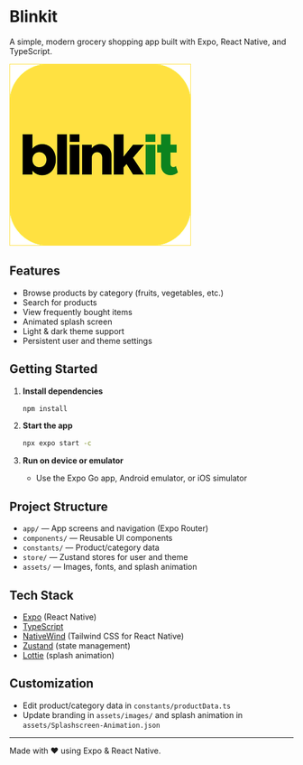 # Blinkit

A simple, modern grocery shopping app built with Expo, React Native, and TypeScript.

![Blinkit Logo](./assets/images/BlinkitLogo.png)

## Features

- Browse products by category (fruits, vegetables, etc.)
- Search for products
- View frequently bought items
- Animated splash screen
- Light & dark theme support
- Persistent user and theme settings

## Getting Started

1. **Install dependencies**

   ```bash
   npm install
   ```

2. **Start the app**

   ```bash
   npx expo start -c
   ```

3. **Run on device or emulator**
   - Use the Expo Go app, Android emulator, or iOS simulator

## Project Structure

- `app/` — App screens and navigation (Expo Router)
- `components/` — Reusable UI components
- `constants/` — Product/category data
- `store/` — Zustand stores for user and theme
- `assets/` — Images, fonts, and splash animation

## Tech Stack

- [Expo](https://expo.dev/) (React Native)
- [TypeScript](https://www.typescriptlang.org/)
- [NativeWind](https://www.nativewind.dev/) (Tailwind CSS for React Native)
- [Zustand](https://zustand-demo.pmnd.rs/) (state management)
- [Lottie](https://airbnb.io/lottie/#/) (splash animation)

## Customization

- Edit product/category data in `constants/productData.ts`
- Update branding in `assets/images/` and splash animation in `assets/Splashscreen-Animation.json`

---

Made with ❤️ using Expo & React Native.
